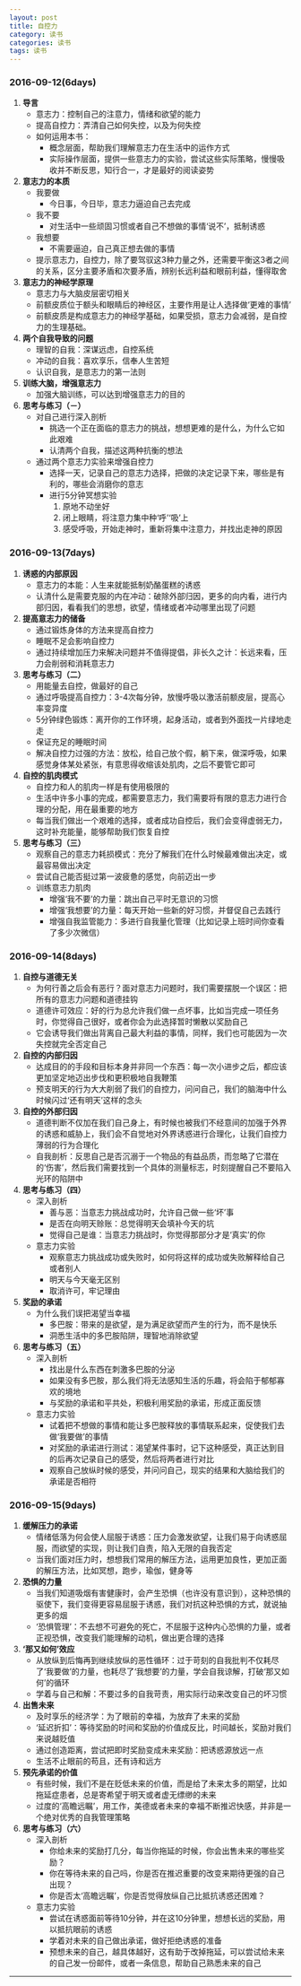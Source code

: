 ```yaml
---
layout: post
title: 自控力
category: 读书
categories: 读书
tags: 读书
---
```


### 2016-09-12(6days)
1. **导言**
    - 意志力：控制自己的注意力，情绪和欲望的能力
    - 提高自控力：弄清自己如何失控，以及为何失控
    - 如何运用本书：
        * 概念层面，帮助我们理解意志力在生活中的运作方式
        * 实际操作层面，提供一些意志力的实验，尝试这些实际策略，慢慢吸收并不断反思，知行合一，才是最好的阅读姿势
2. **意志力的本质**
    - 我要做
        * 今日事，今日毕，意志力逼迫自己去完成
    - 我不要
        * 对生活中一些顽固习惯或者自己不想做的事情‘说不’，抵制诱惑
    - 我想要
        * 不需要逼迫，自己真正想去做的事情
    - 提示意志力，自控力，除了要驾驭这3种力量之外，还需要平衡这3者之间的关系，区分主要矛盾和次要矛盾，辨别长远利益和眼前利益，懂得取舍
3. **意志力的神经学原理**
    - 意志力与大脑皮层密切相关
    - 前额皮质位于额头和眼睛后的神经区，主要作用是让人选择做‘更难的事情’
    - 前额皮质是构成意志力的神经学基础，如果受损，意志力会减弱，是自控力的生理基础。
4. **两个自我导致的问题**
    - 理智的自我：深谋远虑，自控系统
    - 冲动的自我：喜欢享乐，信奉人生苦短
    - 认识自我，是意志力的第一法则
5. **训练大脑，增强意志力**
    - 加强大脑训练，可以达到增强意志力的目的
6. **思考与练习（－）**
    - 对自己进行深入剖析
        * 挑选一个正在面临的意志力的挑战，想想更难的是什么，为什么它如此艰难
        * 认清两个自我，描述这两种抗衡的想法
    - 通过两个意志力实验来增强自控力
        * 选择一天，记录自己的意志力选择，把做的决定记录下来，哪些是有利的，哪些会消磨你的意志
        * 进行5分钟冥想实验
            1. 原地不动坐好
            2. 闭上眼睛，将注意力集中种‘呼’‘吸’上
            3. 感受呼吸，开始走神时，重新将集中注意力，并找出走神的原因

### 2016-09-13(7days)
1. **诱惑的内部原因**
    - 意志力的本能：人生来就能抵制奶酪蛋糕的诱惑
    - 认清什么是需要克服的内在冲动：破除外部归因，更多的向内看，进行内部归因，看看我们的思想，欲望，情绪或者冲动哪里出现了问题
2. **提高意志力的储备**
    - 通过锻炼身体的方法来提高自控力
    - 睡眠不足会影响自控力
    - 通过持续增加压力来解决问题并不值得提倡，非长久之计：长远来看，压力会削弱和消耗意志力
3. **思考与练习（二）**
    - 用能量去自控，做最好的自己
    - 通过呼吸提高自控力：3-4次每分钟，放慢呼吸以激活前额皮层，提高心率变异度
    - 5分钟绿色锻炼：离开你的工作环境，起身活动，或者到外面找一片绿地走走
    - 保证充足的睡眠时间
    - 解决自控力过强的方法：放松，给自己放个假，躺下来，做深呼吸，如果感觉身体某处紧张，有意思得收缩该处肌肉，之后不要管它即可
4. **自控的肌肉模式**
    - 自控力和人的肌肉一样是有使用极限的
    - 生活中许多小事的完成，都需要意志力，我们需要将有限的意志力进行合理的分配，用在最重要的地方
    - 每当我们做出一个艰难的选择，或者成功自控后，我们会变得虚弱无力，这时补充能量，能够帮助我们恢复自控
5. **思考与练习（三）**
    - 观察自己的意志力耗损模式：充分了解我们在什么时候最难做出决定，或最容易做出决定
    - 尝试自己能否挺过第一波疲惫的感觉，向前迈出一步
    - 训练意志力肌肉
        * 增强‘我不要’的力量：跳出自己平时无意识的习惯
        * 增强‘我想要’的力量：每天开始一些新的好习惯，并督促自己去践行
        * 增强自我监管能力：多进行自我量化管理（比如记录上班时间你查看了多少次微信）

### 2016-09-14(8days)
1. **自控与道德无关**
    - 为何行善之后会有恶行？面对意志力问题时，我们需要摆脱一个误区：把所有的意志力问题和道德挂钩
    - 道德许可效应：好的行为总允许我们做一点坏事，比如当完成一项任务时，你觉得自己很好，或者你会为此选择暂时懒散以奖励自己
    - 它会诱导我们做出背离自己最大利益的事情，同样，我们也可能因为一次失控就完全否定自己
2. **自控的内部归因**
    - 达成目的的手段和目标本身并非同一个东西：每一次小进步之后，都应该更加坚定地迈出步伐和更积极地自我鞭策
    - 预支明天的行为大大削弱了我们的自控力，问问自己，我们的脑海中什么时候闪过‘还有明天’这样的念头
3. **自控的外部归因**
    - 道德判断不仅加在我们自己身上，有时候也被我们不经意间的加强于外界的诱惑和威胁上，我们会不自觉地对外界诱惑进行合理化，让我们自控力薄弱的行为合理化
    - 自我剖析：反思自己是否沉溺于一个物品的有益品质，而忽略了它潜在的‘伤害’，然后我们需要找到一个具体的测量标志，时刻提醒自己不要陷入光环的陷阱中
4. **思考与练习（四）**
    - 深入剖析
        * 善与恶：当意志力挑战成功时，允许自己做一些‘坏’事
        * 是否在向明天赊账：总觉得明天会填补今天的坑
        * 觉得自己是谁：当意志力挑战时，你觉得那部分才是‘真实’的你
    - 意志力实验
        * 观察意志力挑战成功或失败时，如何将这样的成功或失败解释给自己或者别人
        * 明天与今天毫无区别
        * 取消许可，牢记理由
5. **奖励的承诺**
    - 为什么我们误把渴望当幸福
        * 多巴胺：带来的是欲望，是为满足欲望而产生的行为，而不是快乐
        * 洞悉生活中的多巴胺陷阱，理智地消除欲望
6. **思考与练习（五）**
    - 深入剖析
        * 找出是什么东西在刺激多巴胺的分泌
        * 如果没有多巴胺，那么我们将无法感知生活的乐趣，将会陷于郁郁寡欢的境地
        * 与奖励的承诺和平共处，积极利用奖励的承诺，形成正面反馈
    - 意志力实验
        * 试着把不想做的事情和能让多巴胺释放的事情联系起来，促使我们去做‘我要做’的事情
        * 对奖励的承诺进行测试：渴望某件事时，记下这种感受，真正达到目的后再次记录自己的感受，然后将两者进行对比
        * 观察自己放纵时候的感受，并问问自己，现实的结果和大脑给我们的承诺是否相符

### 2016-09-15(9days)
1. **缓解压力的承诺**
    - 情绪低落为何会使人屈服于诱惑：压力会激发欲望，让我们易于向诱惑屈服，而欲望的实现，则让我们自责，陷入无限的自我否定
    - 当我们面对压力时，想想我们常用的解压方法，运用更加良性，更加正面的解压方法，比如冥想，跑步，瑜伽，健身等
2. **恐惧的力量**
    - 当我们知道吸烟有害健康时，会产生恐惧（也许没有意识到），这种恐惧的驱使下，我们变得更容易屈服于诱惑，我们对抗这种恐惧的方式，就说抽更多的烟
    - ‘恐惧管理’：不去想不可避免的死亡，不屈服于这种内心恐惧的力量，或者正视恐惧，改变我们能理解的动机，做出更合理的选择
3. **‘那又如何’效应**
    - 从放纵到后悔再到继续放纵的恶性循环：过于苛刻的自我批判不仅耗尽了‘我要做’的力量，也耗尽了‘我想要’的力量，学会自我谅解，打破‘那又如何’的循环
    - 学着与自己和解：不要过多的自我苛责，用实际行动来改变自己的坏习惯
4. **出售未来**
    - 及时享乐的经济学：为了眼前的幸福，为放弃了未来的奖励
    - ‘延迟折扣’：等待奖励的时间和奖励的价值成反比，时间越长，奖励对我们来说越贬值
    - 通过创造距离，尝试把即时奖励变成未来奖励：把诱惑源放远一点
    - 生活不止眼前的苟且，还有诗和远方
5. **预先承诺的价值**
    - 有些时候，我们不是在贬低未来的价值，而是给了未来太多的期望，比如拖延症患者，总是寄希望于明天或者虚无缥缈的未来
    - 过度的‘高瞻远瞩’，用工作，美德或者未来的幸福不断推迟快感，并非是一个绝对优秀的自我管理策略
6. **思考与练习（六）**
    - 深入剖析
        * 你给未来的奖励打几分，每当你拖延的时候，你会出售未来的哪些奖励？
        * 你在等待未来的自己吗，你是否在推迟重要的改变来期待更强的自己出现？
        * 你是否太‘高瞻远瞩’，你是否觉得放纵自己比抵抗诱惑还困难？
    - 意志力实验
        * 尝试在诱惑面前等待10分钟，并在这10分钟里，想想长远的奖励，用以抵抗眼前的诱惑
        * 学着对未来的自己做出承诺，做好拒绝诱惑的准备
        * 预想未来的自己，越具体越好，这有助于改掉拖延，可以尝试给未来的自己发一份邮件，或者一条信息，帮助自己熟悉未来的自己









---
